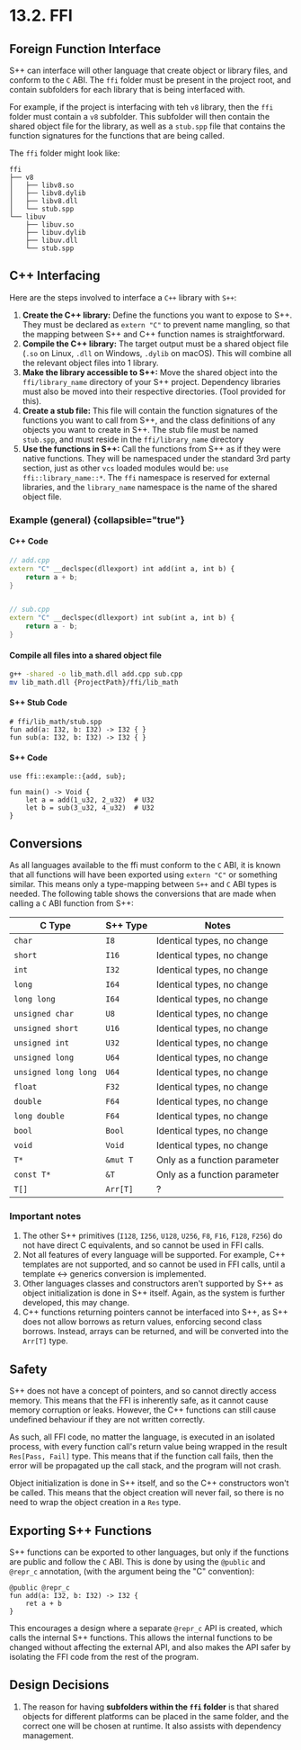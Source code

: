 # 13.2. FFI

<primary-label ref="header-label"/>

<secondary-label ref="doc-wip"/>

## Foreign Function Interface

S++ can interface will other language that create object or library files, and conform to the `C` ABI. The `ffi` folder
must be present in the project root, and contain subfolders for each library that is being interfaced with.

For example, if the project is interfacing with teh `v8` library, then the `ffi` folder must contain a `v8` subfolder.
This subfolder will then contain the shared object file for the library, as well as a `stub.spp` file that contains the
function signatures for the functions that are being called.

The `ffi` folder might look like:

```
ffi
├── v8
│   ├── libv8.so
│   ├── libv8.dylib
│   ├── libv8.dll
│   └── stub.spp
└── libuv
    ├── libuv.so
    ├── libuv.dylib
    ├── libuv.dll
    └── stub.spp
```

## C++ Interfacing

Here are the steps involved to interface a `C++` library with `S++`:

1. **Create the C++ library:** Define the functions you want to expose to S++. They must be declared as `extern "C"` to
   prevent name mangling, so that the mapping between S++ and C++ function names is straightforward.
2. **Compile the C++ library:** The target output must be a shared object file (`.so` on Linux, `.dll` on
   Windows, `.dylib` on macOS). This will combine all the relevant object files into 1 library.
3. **Make the library accessible to S++:** Move the shared object into the `ffi/library_name` directory of your S++
   project. Dependency libraries must also be moved into their respective directories. (Tool provided for this).
4. **Create a stub file:** This file will contain the function signatures of the functions you want to call from S++,
   and the class definitions of any objects you want to create in S++. The stub file must be named `stub.spp`, and must
   reside in the `ffi/library_name` directory
5. **Use the functions in S++:** Call the functions from S++ as if they were native functions. They will be namespaced
   under the standard 3rd party section, just as other `vcs` loaded modules would be: `use ffi::library_name::*`.
   The `ffi` namespace is reserved for external libraries, and the `library_name` namespace is the name of the shared
   object file.

### Example (general) {collapsible="true"}

#### C++ Code
```c++
// add.cpp
extern "C" __declspec(dllexport) int add(int a, int b) {
    return a + b;
}


// sub.cpp
extern "C" __declspec(dllexport) int sub(int a, int b) {
    return a - b;
}
```

#### Compile all files into a shared object file
```bash
g++ -shared -o lib_math.dll add.cpp sub.cpp
mv lib_math.dll {ProjectPath}/ffi/lib_math
```

#### S++ Stub Code
```
# ffi/lib_math/stub.spp
fun add(a: I32, b: I32) -> I32 { }
fun sub(a: I32, b: I32) -> I32 { }
```

#### S++ Code
```
use ffi::example::{add, sub};

fun main() -> Void {
    let a = add(1_u32, 2_u32)  # U32
    let b = sub(3_u32, 4_u32)  # U32
}
```

## Conversions

As all languages available to the ffi must conform to the `C` ABI, it is known that all functions will have been
exported using `extern "C"` or something similar. This means only a type-mapping between `S++` and `C` ABI types is
needed. The following table shows the conversions that are made when calling a `C` ABI function from S++:

| C Type               | S++ Type | Notes                        |
|----------------------|----------|------------------------------|
| `char`               | `I8`     | Identical types, no change   |
| `short`              | `I16`    | Identical types, no change   |
| `int`                | `I32`    | Identical types, no change   |
| `long`               | `I64`    | Identical types, no change   |
| `long long`          | `I64`    | Identical types, no change   |
| `unsigned char`      | `U8`     | Identical types, no change   |
| `unsigned short`     | `U16`    | Identical types, no change   |
| `unsigned int`       | `U32`    | Identical types, no change   |
| `unsigned long`      | `U64`    | Identical types, no change   |
| `unsigned long long` | `U64`    | Identical types, no change   |
| `float`              | `F32`    | Identical types, no change   |
| `double`             | `F64`    | Identical types, no change   |
| `long double`        | `F64`    | Identical types, no change   |
| `bool`               | `Bool`   | Identical types, no change   |
| `void`               | `Void`   | Identical types, no change   |
| `T*`                 | `&mut T` | Only as a function parameter |
| `const T*`           | `&T`     | Only as a function parameter |
| `T[]`                | `Arr[T]` | ?                            |

### Important notes
1. The other S++ primitives (`I128`, `I256`, `U128`, `U256`, `F8`, `F16`, `F128`, `F256`) do not have direct C
   equivalents, and so cannot be used in FFI calls.
2. Not all features of every language will be supported. For example, C++ templates are not supported, and so cannot be
   used in FFI calls, until a template <-> generics conversion is implemented.
3. Other languages classes and constructors aren't supported by S++ as object initialization is done in S++ itself.
   Again, as the system is further developed, this may change.
4. C++ functions returning pointers cannot be interfaced into S++, as S++ does not allow borrows as return values,
   enforcing second class borrows. Instead, arrays can be returned, and will be converted into the `Arr[T]` type.

## Safety

S++ does not have a concept of pointers, and so cannot directly access memory. This means that the FFI is inherently
safe, as it cannot cause memory corruption or leaks. However, the C++ functions can still cause undefined behaviour if
they are not written correctly.

As such, all FFI code, no matter the language, is executed in an isolated process, with every function call's return
value being wrapped in the result `Res[Pass, Fail]` type. This means that if the function call fails, then the error
will be propagated up the call stack, and the program will not crash.

Object initialization is done in S++ itself, and so the C++ constructors won't be called. This means that the object
creation will never fail, so there is no need to wrap the object creation in a `Res` type.

## Exporting S++ Functions

S++ functions can be exported to other languages, but only if the functions are public and follow the `C` ABI. This is
done by using the `@public` and  `@repr_c` annotation, (with the argument being the "C" convention):

```
@public @repr_c
fun add(a: I32, b: I32) -> I32 {
    ret a + b
}
```

This encourages a design where a separate `@repr_c` API is created, which calls the internal S++ functions. This allows
the internal functions to be changed without affecting the external API, and also makes the API safer by isolating the
FFI code from the rest of the program.

## Design Decisions

1. The reason for having **subfolders within the `ffi` folder** is that shared objects for different platforms can be
   placed in the same folder, and the correct one will be chosen at runtime. It also assists with dependency management.
